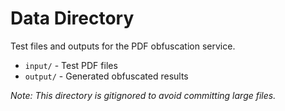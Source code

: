 # Data Directory

Test files and outputs for the PDF obfuscation service.

- `input/` - Test PDF files
- `output/` - Generated obfuscated results

*Note: This directory is gitignored to avoid committing large files.* 